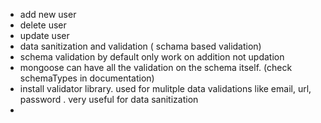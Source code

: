 - add new user
- delete user
- update user
- data sanitization and validation ( schama based validation)
- schema validation by default only work on addition not updation
- mongoose can have all the validation on the schema itself. (check schemaTypes in documentation)
- install validator library. used for mulitple data validations like email, url, password . very useful for data sanitization
- 